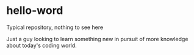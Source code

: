 # hello-word
Typical repository, nothing to see here

Just a guy looking to learn something new in pursuit of more knowledge about today's coding world. 

